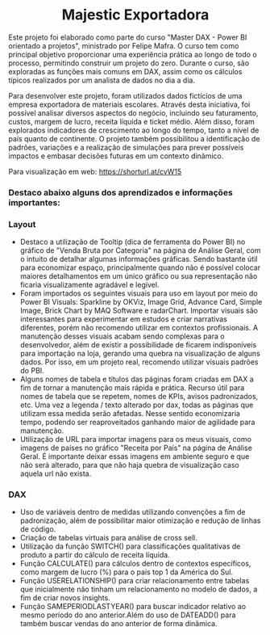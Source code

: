 <h1 align ="center"> Majestic Exportadora </h1>

Este projeto foi elaborado como parte do curso "Master DAX - Power BI orientado a projetos", ministrado por Felipe Mafra. O curso tem como principal objetivo proporcionar uma experiência prática ao longo de todo o processo, permitindo construir um projeto do zero. Durante o curso, são exploradas as funções mais comuns em DAX, assim como os cálculos típicos realizados por um analista de dados no dia a dia.

Para desenvolver este projeto, foram utilizados dados fictícios de uma empresa exportadora de materiais escolares. Através desta iniciativa, foi possível analisar diversos aspectos do negócio, incluindo seu faturamento, custos, margem de lucro, receita líquida e ticket médio. Além disso, foram explorados indicadores de crescimento ao longo do tempo, tanto a nível de país quanto de continente. O projeto também possibilitou a identificação de padrões, variações e a realização de simulações para prever possíveis impactos e embasar decisões futuras em um contexto dinâmico.

Para visualização em web: https://shorturl.at/cvW15 

<h3> Destaco abaixo alguns dos aprendizados e informações importantes: </h3>

<h3>Layout</h3>

- Destaco a utilização de Tooltip (dica de ferramenta do Power BI) no gráfico de "Venda Bruta por Categoria" na página de Análise Geral, com o intuito de detalhar algumas informações gráficas. Sendo bastante útil para economizar espaço, principalmente quando não é possível colocar maiores detalhamentos em um único gráfico ou sua representação não ficaria visualizamente agradável e legível. 
- Foram importados os seguintes visuais para uso em layout por meio do Power BI Visuals: Sparkline by OKViz, Image Grid, Advance Card, Simple Image, Brick Chart by MAQ Software e radarChart. Importar visuais são interessantes para experimentar em estudos e criar narrativas diferentes, porém não recomendo utilizar em contextos profissionais. A manutenção desses visuais acabam sendo complexas para o desenvolvedor, além de existir a possibilidade de ficarem indisponíveis para importação na loja, gerando uma quebra na visualização de alguns dados. Por isso, em um projeto real, recomendo utilizar visuais padrões do PBI.
- Alguns nomes de tabela e títulos das páginas foram criadas em DAX a fim de tornar a manutenção mais rápida e prática. Recurso útil para nomes de tabela que se repetem, nomes de KPIs, avisos padronizados, etc. Uma vez a legenda / texto alterado por dax, todas as páginas que utilizam essa medida serão afetadas. Nesse sentido economizaria tempo, podendo ser reaproveitados ganhando maior de agilidade para manutenção.
- Utilização de URL para importar imagens para os meus visuais, como imagens de países no gráfico "Receita por País" na página de Análise Geral. É importante deixar essas imagens em ambiente seguro e que não será alterado, para que não haja quebra de visualização caso aquela url não exista.

<h3>DAX</h3>

- Uso de variáveis dentro de medidas utilizando convenções a fim de padronização, além de possibilitar maior otimização e redução de linhas de código. 
- Criação de tabelas virtuais para análise de cross sell.  
- Utilização da função SWITCH() para classificações qualitativas de produto a partir do cálculo de receita líquida.
- Função CALCULATE() para cálculos dentro de contextos específicos, como margem de lucro (%) para o país top 1 da América do Sul.
- Função USERELATIONSHIP() para criar relacionamento entre tabelas que inicialmente não tinham um relacionamento no modelo de dados, a fim de criar novos insights.
- Função SAMEPERIODLASTYEAR() para buscar indicador relativo ao mesmo período do ano anterior.Além do uso de DATEADD() para também buscar vendas do ano anterior de forma dinâmica.
